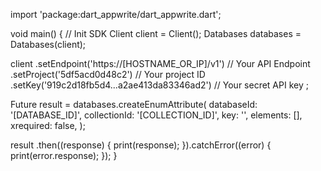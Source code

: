 import 'package:dart_appwrite/dart_appwrite.dart';

void main() { // Init SDK
  Client client = Client();
  Databases databases = Databases(client);

  client
    .setEndpoint('https://[HOSTNAME_OR_IP]/v1') // Your API Endpoint
    .setProject('5df5acd0d48c2') // Your project ID
    .setKey('919c2d18fb5d4...a2ae413da83346ad2') // Your secret API key
  ;

  Future result = databases.createEnumAttribute(
    databaseId: '[DATABASE_ID]',
    collectionId: '[COLLECTION_ID]',
    key: '',
    elements: [],
    xrequired: false,
  );

  result
    .then((response) {
      print(response);
    }).catchError((error) {
      print(error.response);
  });
}
